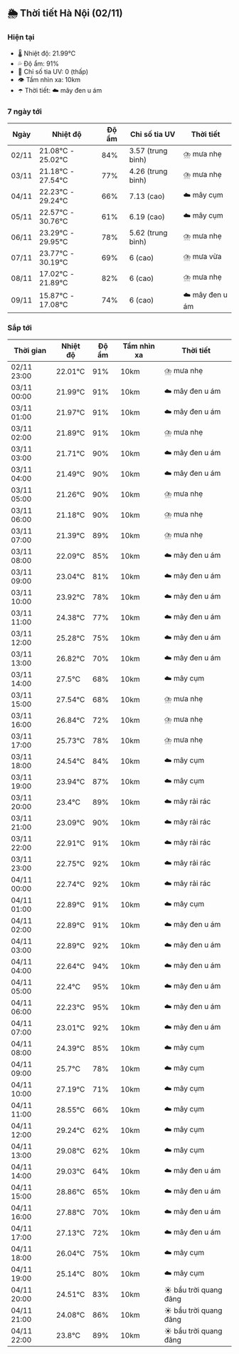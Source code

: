 ## 🌦️ Thời tiết Hà Nội (02/11)

### Hiện tại

- 🌡️ Nhiệt độ: 21.99℃
- 💦 Độ ẩm: 91%
- 🌟 Chỉ số tia UV: 0 (thấp)
- 👁️ Tầm nhìn xa: 10km
- ☂️ Thời tiết: ☁️ mây đen u ám

### 7 ngày tới

| Ngày | Nhiệt độ | Độ ẩm | Chỉ số tia UV | Thời tiết |
| --- | --- | --- | --- | --- |
| 02/11 | 21.08℃ - 25.02℃ | 84% | 3.57 (trung bình) | ⛈️ mưa nhẹ |
| 03/11 | 21.18℃ - 27.54℃ | 77% | 4.26 (trung bình) | ⛈️ mưa nhẹ |
| 04/11 | 22.23℃ - 29.24℃ | 66% | 7.13 (cao) | ☁️ mây cụm |
| 05/11 | 22.57℃ - 30.76℃ | 61% | 6.19 (cao) | ☁️ mây cụm |
| 06/11 | 23.29℃ - 29.95℃ | 78% | 5.62 (trung bình) | ⛈️ mưa nhẹ |
| 07/11 | 23.77℃ - 30.19℃ | 69% | 6 (cao) | ⛈️ mưa vừa |
| 08/11 | 17.02℃ - 21.89℃ | 82% | 6 (cao) | ⛈️ mưa nhẹ |
| 09/11 | 15.87℃ - 17.08℃ | 74% | 6 (cao) | ☁️ mây đen u ám |

### Sắp tới

| Thời gian | Nhiệt độ | Độ ẩm | Tầm nhìn xa | Thời tiết |
| --- | --- | --- | --- | --- |
| 02/11 23:00 | 22.01℃ | 91% | 10km | ⛈️ mưa nhẹ |
| 03/11 00:00 | 21.99℃ | 91% | 10km | ☁️ mây đen u ám |
| 03/11 01:00 | 21.97℃ | 91% | 10km | ☁️ mây đen u ám |
| 03/11 02:00 | 21.89℃ | 91% | 10km | ⛈️ mưa nhẹ |
| 03/11 03:00 | 21.71℃ | 90% | 10km | ☁️ mây đen u ám |
| 03/11 04:00 | 21.49℃ | 90% | 10km | ☁️ mây đen u ám |
| 03/11 05:00 | 21.26℃ | 90% | 10km | ⛈️ mưa nhẹ |
| 03/11 06:00 | 21.18℃ | 90% | 10km | ⛈️ mưa nhẹ |
| 03/11 07:00 | 21.39℃ | 89% | 10km | ⛈️ mưa nhẹ |
| 03/11 08:00 | 22.09℃ | 85% | 10km | ☁️ mây đen u ám |
| 03/11 09:00 | 23.04℃ | 81% | 10km | ☁️ mây đen u ám |
| 03/11 10:00 | 23.92℃ | 78% | 10km | ☁️ mây đen u ám |
| 03/11 11:00 | 24.38℃ | 77% | 10km | ☁️ mây đen u ám |
| 03/11 12:00 | 25.28℃ | 75% | 10km | ☁️ mây đen u ám |
| 03/11 13:00 | 26.82℃ | 70% | 10km | ☁️ mây đen u ám |
| 03/11 14:00 | 27.5℃ | 68% | 10km | ☁️ mây cụm |
| 03/11 15:00 | 27.54℃ | 68% | 10km | ⛈️ mưa nhẹ |
| 03/11 16:00 | 26.84℃ | 72% | 10km | ⛈️ mưa nhẹ |
| 03/11 17:00 | 25.73℃ | 78% | 10km | ⛈️ mưa nhẹ |
| 03/11 18:00 | 24.54℃ | 84% | 10km | ☁️ mây cụm |
| 03/11 19:00 | 23.94℃ | 87% | 10km | ☁️ mây cụm |
| 03/11 20:00 | 23.4℃ | 89% | 10km | ☁️ mây rải rác |
| 03/11 21:00 | 23.09℃ | 90% | 10km | ☁️ mây rải rác |
| 03/11 22:00 | 22.91℃ | 91% | 10km | ☁️ mây rải rác |
| 03/11 23:00 | 22.75℃ | 92% | 10km | ☁️ mây rải rác |
| 04/11 00:00 | 22.74℃ | 92% | 10km | ☁️ mây rải rác |
| 04/11 01:00 | 22.89℃ | 91% | 10km | ☁️ mây cụm |
| 04/11 02:00 | 22.89℃ | 91% | 10km | ☁️ mây đen u ám |
| 04/11 03:00 | 22.89℃ | 92% | 10km | ☁️ mây đen u ám |
| 04/11 04:00 | 22.64℃ | 94% | 10km | ☁️ mây đen u ám |
| 04/11 05:00 | 22.4℃ | 95% | 10km | ☁️ mây đen u ám |
| 04/11 06:00 | 22.23℃ | 95% | 10km | ☁️ mây đen u ám |
| 04/11 07:00 | 23.01℃ | 92% | 10km | ☁️ mây đen u ám |
| 04/11 08:00 | 24.39℃ | 85% | 10km | ☁️ mây cụm |
| 04/11 09:00 | 25.7℃ | 78% | 10km | ☁️ mây cụm |
| 04/11 10:00 | 27.19℃ | 71% | 10km | ☁️ mây cụm |
| 04/11 11:00 | 28.55℃ | 66% | 10km | ☁️ mây cụm |
| 04/11 12:00 | 29.24℃ | 62% | 10km | ☁️ mây cụm |
| 04/11 13:00 | 29.08℃ | 62% | 10km | ☁️ mây cụm |
| 04/11 14:00 | 29.03℃ | 64% | 10km | ☁️ mây đen u ám |
| 04/11 15:00 | 28.86℃ | 65% | 10km | ☁️ mây đen u ám |
| 04/11 16:00 | 27.88℃ | 70% | 10km | ☁️ mây đen u ám |
| 04/11 17:00 | 27.13℃ | 72% | 10km | ☁️ mây đen u ám |
| 04/11 18:00 | 26.04℃ | 75% | 10km | ☁️ mây cụm |
| 04/11 19:00 | 25.14℃ | 80% | 10km | ☁️ mây cụm |
| 04/11 20:00 | 24.51℃ | 83% | 10km | ☀️ bầu trời quang đãng |
| 04/11 21:00 | 24.08℃ | 86% | 10km | ☀️ bầu trời quang đãng |
| 04/11 22:00 | 23.8℃ | 89% | 10km | ☀️ bầu trời quang đãng |
